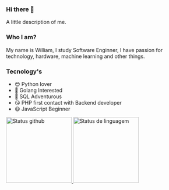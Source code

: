 ### Hi there 👋

A little description of me.

### Who I am?

My name is William, I study Software Enginner, I have passion for technology, hardware, machine learning and other things.

### Tecnology's

  - :heart_eyes: Python lover
  - :star_struck: Golang Interested
  - :hugs: SQL Adventurous
  - :kissing_heart: PHP first contact with Backend developer
  - :smiley: JavaScript Beginner

<div>
    <a href="https://beacons.ia/Vieiraork" >
    <img height="180em" src="https://github-readme-stats.vercel.app/api?username=Vieiraork&show_icons=true&home=dracula&include_all_commits=true&count_private=true" alt="Status github">
    <img height="180em" src="https://github-readme-stats.vercel.app/api/top-langs/?username=Vieiraork&layout=compact&langs_count=16&theme=dracula" alt="Status de linguagem">
</div>
